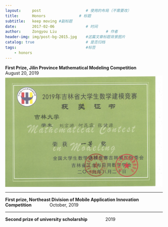 ```yaml
---
layout:     post                    # 使用的布局（不需要改）
title:      Honors               # 标题 
subtitle:   keep moving #副标题
date:       2017-02-06              # 时间
author:     Zongyou Liu                      # 作者
header-img: img/post-bg-2015.jpg    #这篇文章标题背景图片
catalog: true                       # 是否归档
tags:                               #标签
    - honors
---
```

**First Prize, Jilin Province Mathematical Modeling Competition**      &emsp;  &emsp;   &emsp;           August 20, 2019  
![model2](https://github.com/BuleSky233/BuleSky233.github.io/raw/master/img/model2.jpg)
***
**First prize, Northeast Division of Mobile Application Innovation Competition**  &emsp; &emsp; &emsp;   October, 2019  


***
**Second prize of university scholarship** &emsp; &emsp; &emsp; 2019  

